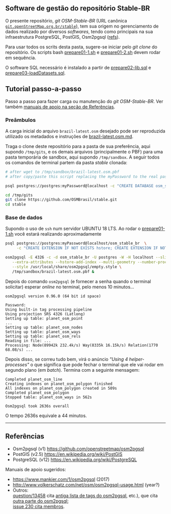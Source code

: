 ## Software de gestão do repositório Stable-BR
O presente repositório, *git OSM-Stable-BR* (URL canônica [`git.openStreetMap.org.br/stable`](https://github.com/OSMBrasil/stable)),
tem sua origem no gerenciamento de dados realizado por diversos _softwares_, tendo como principais na sua infraestrutura PostgreSQL, PostGIS, Osm2pgsql ([refs](#Referências)).

Para usar todos os scrits desta pasta, sugere-se iniciar pelo *git clone* do repositório.
Os scripts bash [prepare01-1.sh](prepare01-1.sh) e [prepare01-2.sh](prepare01-2.sh) devem rodar em sequência.

O software SQL necessário é instalado a partir de  [prepare02-lib.sql](prepare02-lib.sql) e	 [prepare03-loadDatasets.sql](prepare03-loadDatasets.sql).

## Tutorial passo-a-passo
Passo a passo para fazer carga ou manutenção do *git OSM-Stable-BR*. Ver também [manuais de apoio na seção de  Referências](#Referências). 

### Preâmbulos
A carga inicial do arquivo `brazil-latest.osm` desejado pode ser reproduzida utilizado os metadados e instruções 
de [brazil-latest.osm.md](../brazil-latest.osm.md).

Traga o clone deste repositório para a pasta de sua preferência, aqui supondo `/tmp/gits`, e os demais arquivos (principalmente o PBF) 
para uma pasta temporária de sandbox, aqui supondo `/tmp/sandbox`. 
A seguir todos os comandos de terminal partem da pasta *stable*  clonada:

```bash
# after wget to /tmp/sandbox/brazil-latest.osm.pbf
# after copy/paste this script replacing the myPassword to the real password

psql postgres://postgres:myPassword@localhost -c "CREATE DATABASE osm_stable_br;"

cd /tmp/gits
git clone https://github.com/OSMBrasil/stable.git
cd stable
```

### Base de dados
Supondo o uso de `ssh`  num servidor UBUNTU 18 LTS. Ao rodar o [prepare01-1.sh](prepare01-1.sh) você estará realizando aproximadamente 

```sh
psql postgres://postgres:myPassword@localhost/osm_stable_br  \
     -c "CREATE EXTENSION IF NOT EXISTS hstore; CREATE EXTENSION IF NOT EXISTS postgis;"

osm2pgsql -E 4326 -c -d osm_stable_br -U postgres -W -H localhost --slim --hstore \
   --extra-attributes --hstore-add-index --multi-geometry --number-processes 4 \
   --style /usr/local/share/osm2pgsql/empty.style \
   /tmp/sandbox/brazil-latest.osm.pbf &
```

Depois do comando `osm2pgsql`  (e fornecer a senha quando o terminal solicitar) esperar *online* no terminal, pelo menos 10 minutos...
```
osm2pgsql version 0.96.0 (64 bit id space)

Password:
Using built-in tag processing pipeline
Using projection SRS 4326 (Latlong)
Setting up table: planet_osm_point
...
Setting up table: planet_osm_nodes
Setting up table: planet_osm_ways
Setting up table: planet_osm_rels
Reading in file: ...
Processing: Node(89942k 232.4k/s) Way(8335k 16.15k/s) Relation(1770 68.08/s) ...
```

Depois disso, se correu tudo bem, virá o anúncio *"Using 4 helper-processes"* o que significa que pode fechar o terminal que ele vai rodar em segundo plano (em *batch*). Termina com a seguinte mensagem:
```
Completed planet_osm_line
Creating indexes on planet_osm_polygon finished
All indexes on planet_osm_polygon created in 509s
Completed planet_osm_polygon
Stopped table: planet_osm_ways in 562s

Osm2pgsql took 2636s overall
```
O tempo 2636s equivale a 44 minutos.

-----

## Referências

* Osm2pgsql (v1) https://github.com/openstreetmap/osm2pgsql
* PostGIS (v2.5)  https://en.wikipedia.org/wiki/PostGIS
* PostgreSQL (v12) https://en.wikipedia.org/wiki/PostgreSQL

Manuais de apoio sugeridos:
* https://www.mankier.com/1/osm2pgsql (2017) 
* http://www.volkerschatz.com/net/osm/osm2pgsql-usage.html (year?)
* Outros: <br/>[question/13458](https://help.openstreetmap.org/questions/13458/does-planet_osm_roads-of-the-osm2pgsqlschema-contain-all-roads?page=1&focusedAnswerId=13460#13460) cita [antiga lista de tags do osm2pgsql](https://github.com/openstreetmap/osm2pgsql/blob/8bf4e4a9f6eafb4a4c31b6fb6be831983fefc8ce/output-pgsql.c#L90), etc.), que cita [outra parte do osm2pgsql](https://github.com/openstreetmap/osm2pgsql/blob/ed86d635cb0e54252881c766ede90a532e63dca0/output-pgsql.cpp#L125-L128); <br/>[issue 230 cita membros](https://github.com/openstreetmap/osm2pgsql/issues/230).
